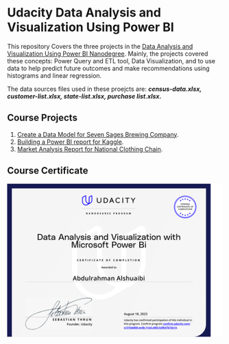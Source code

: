 # **Udacity Data Analysis and Visualization Using Power BI**
This repository Covers the three projects in the [Data Analysis and Visualization Using Power BI Nanodegree](https://www.udacity.com/course/data-analysis-and-visualization-with-power-BI-nanodegree--nd331). Mainly, the projects covered these concepts: Power Query and ETL tool, Data Visualization, and to use data to help predict future outcomes and make recommendations using histograms and linear regression.

The data sources files used in these proejcts are: ***census-data.xlsx,  customer-list.xlsx, state-list.xlsx, purchase list.xlsx.***

## Course Projects
1. [Create a Data Model for Seven Sages Brewing Company](https://github.com/AbdulrahmanAlshuaibi/Udacity-Data-Analysis-and-Visualization-Using-Power-BI/tree/main/Project%201%20-%20Create%20a%20Data%20Model%20for%20Seven%20Sages%20Tea%20Company).
2. [Building a Power BI report for Kaggle](https://github.com/AbdulrahmanAlshuaibi/Udacity-Data-Analysis-and-Visualization-Using-Power-BI/tree/main/Project%202%20-%20Building%20a%20Power%20BI%20Report%20for%20Kaggle).
3. [Market Analysis Report for National Clothing Chain](https://github.com/AbdulrahmanAlshuaibi/Udacity-Data-Analysis-and-Visualization-Using-Power-BI/tree/main/Project%203%20-%20Market%20Analysis%20Report%20for%20National%20Clothing%20Chain).

## Course Certificate
![Course Certificate](https://github.com/AbdulrahmanAlshuaibi/Udacity-Data-Analysis-and-Visualization-Using-Power-BI/blob/main/Certificate-1.png)
